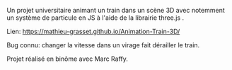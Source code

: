 Un projet universitaire animant un train dans un scène 3D avec notemment un système de particule en JS à l'aide de la librairie three.js .

Lien: https://mathieu-grasset.github.io/Animation-Train-3D/

Bug connu: changer la vitesse dans un virage fait dérailler le train. 

Projet réalisé en binôme avec Marc Raffy. 

